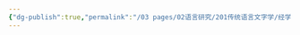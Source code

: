 ```yaml
---
{"dg-publish":true,"permalink":"/03 pages/02语言研究/201传统语言文字学/经学/","created":"2024-11-30T21:41:11.730+08:00","updated":"2025-03-01T23:11:35.468+08:00"}
---
```



